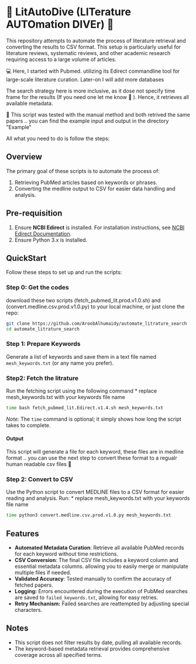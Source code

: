 
# 🤿  LitAutoDive (LITerature AUTOmation DIVEr) 🤿
This repository attempts to automate the process of literature retrieval and converting the results to CSV format. This setup is particularly useful for literature reviews, systematic reviews, and other academic research requiring access to a large volume of articles.

💻  Here, I started with Pubmed. utilizing its Edirect commandline tool for large-scale literature curation. Later-on I will add more databases 

The search strategy here is more inclusive, as it dose not specify time frame for the results (If you need one let me know 😬 ). Hence, it retrieves all available metadata. 


🌟 This script was tested with the manual method and both retrived the same papers .. you can find the example input and output in the directory "Example" 

All what you need to do is follow the steps: 

## Overview
The primary goal of these scripts is to automate the process of:
1. Retrieving PubMed articles based on keywords or phrases.
2. Converting the medline output to CSV for easier data handling and analysis.

## Pre-requisition
1. Ensure **NCBI Edirect** is installed. For installation instructions, see [NCBI Edirect Documentation](https://www.ncbi.nlm.nih.gov/books/NBK179288/).
2. Ensure Python 3.x is installed.

## QuickStart
Follow these steps to set up and run the scripts:

### Step 0: Get the codes 
download these two scripts (fetch_pubmed_lit.prod.v1.0.sh) and (convert.medline.csv.prod.v1.0.py) to your local machine, or just clone the repo: 

```bash
git clone https://github.com/AroobAlhumaidy/automate_litrature_search
cd automate_litrature_search
```

### Step 1: Prepare Keywords
Generate a list of keywords and save them in a text file named `mesh_keywords.txt` (or any name you prefer).

### Step2: Fetch the litrature
Run the fetching script using the following command 
    * replace mesh_keywords.txt with your keywords file name 

```bash
time bash fetch_pubmed_lit.Edirect.v1.4.sh mesh_keywords.txt
```
   *Note:* The `time` command is optional; it simply shows how long the script takes to complete.

#### Output
This script will generate a file for each keyword, these files are in medline format .. you can use the next step to convert these format to a regualr human readable csv files 📰

### Step 2: Convert to CSV

Use the Python script to convert MEDLINE files to a CSV format for easier reading and analysis. Run:
    * replace mesh_keywords.txt with your keywords file name 

```bash
time python3 convert.medline.csv.prod.v1.0.py mesh_keywords.txt
```

## Features

- **Automated Metadata Curation**: Retrieve all available PubMed records for each keyword without time restrictions.
- **CSV Conversion**: The final CSV file includes a keyword column and essential metadata columns. allowing you to easily merge or manipulate multiple files if needed.
- **Validated Accuracy**: Tested manually to confirm the accuracy of fetched papers.
- **Logging:** Errors encountered during the execution of PubMed searches are saved to `failed_keywords.txt`, allowing for easy retries.
- **Retry Mechanism:** Failed searches are reattempted by adjusting special characters.

## Notes
- This script does not filter results by date, pulling all available records.
- The keyword-based metadata retrieval provides comprehensive coverage across all specified terms.
